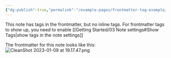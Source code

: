 ```yaml
---
{"dg-publish":true,"permalink":"/example-pages/frontmatter-tag-example/","tags":["exampletag"]}
---
```



This note has tags in the frontmatter, but no inline tags. For frontmatter tags to show up, you need to enable [[Getting Started/03 Note settings#Show Tags\|show tags in the note settings]]

The frontmatter for this note looks like this:
![CleanShot 2023-01-09 at 19.17.47.png](/img/user/img/CleanShot%202023-01-09%20at%2019.17.47.png)

